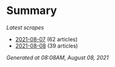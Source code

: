 # Summary
*Latest scrapes*
* [2021-08-07](https://github.com/nuuuwan/news_lk/blob/data/news_lk.2021-08-07.json) (62 articles)
* [2021-08-08](https://github.com/nuuuwan/news_lk/blob/data/news_lk.2021-08-08.json) (39 articles)

*Generated at 08:08AM, August 08, 2021*